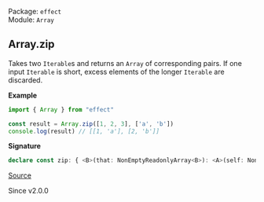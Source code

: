 Package: `effect`<br />
Module: `Array`<br />

## Array.zip

Takes two `Iterable`s and returns an `Array` of corresponding pairs.
If one input `Iterable` is short, excess elements of the
longer `Iterable` are discarded.

**Example**

```ts
import { Array } from "effect"

const result = Array.zip([1, 2, 3], ['a', 'b'])
console.log(result) // [[1, 'a'], [2, 'b']]
```

**Signature**

```ts
declare const zip: { <B>(that: NonEmptyReadonlyArray<B>): <A>(self: NonEmptyReadonlyArray<A>) => NonEmptyArray<[A, B]>; <B>(that: Iterable<B>): <A>(self: Iterable<A>) => Array<[A, B]>; <A, B>(self: NonEmptyReadonlyArray<A>, that: NonEmptyReadonlyArray<B>): NonEmptyArray<[A, B]>; <A, B>(self: Iterable<A>, that: Iterable<B>): Array<[A, B]>; }
```

[Source](https://github.com/Effect-TS/effect/tree/main/packages/effect/src/Array.ts#L1566)

Since v2.0.0